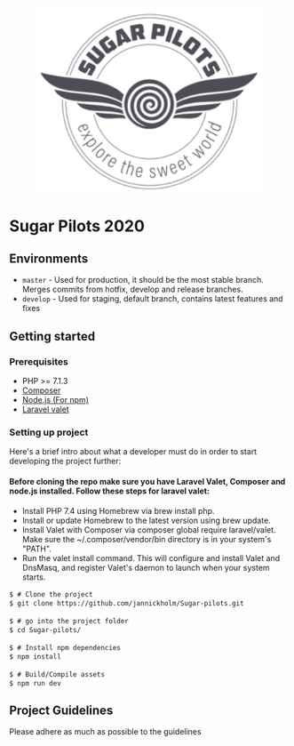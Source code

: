 <p align="center">
<img src="https://github.com/jannickholm/Sugar-pilots/blob/develop/SugarPilots_logo-300x253.png" align="center" width="400" alt="Project logo">
</p>

# Sugar Pilots 2020

## Environments
* `master` - Used for production, it should be the most stable branch. Merges commits from hotfix, develop and release branches.
* `develop` -  Used for staging, default branch, contains latest features and fixes

## Getting started

### Prerequisites
* PHP >= 7.1.3
* [Composer](https://getcomposer.org/)
* [Node.js (For npm)](https://nodejs.org/dist/v12.16.2/node-v12.16.2.pkg)
* [Laravel valet](https://laravel.com/docs/7.x/valet)

### Setting up project
Here's a brief intro about what a developer must do in order to start developing
the project further:


#### Before cloning the repo make sure you have Laravel Valet, Composer and node.js installed. Follow these steps for laravel valet:

* Install PHP 7.4 using Homebrew via brew install php.
* Install or update Homebrew to the latest version using brew update.
* Install Valet with Composer via composer global require laravel/valet. Make sure the ~/.composer/vendor/bin directory is in your system's "PATH".
* Run the valet install command. This will configure and install Valet and DnsMasq, and register Valet's daemon to launch when your system starts.


```shell
$ # Clone the project
$ git clone https://github.com/jannickholm/Sugar-pilots.git

$ # go into the project folder
$ cd Sugar-pilots/

$ # Install npm dependencies
$ npm install

$ # Build/Compile assets
$ npm run dev
```

## Project Guidelines
Please adhere as much as possible to the guidelines

